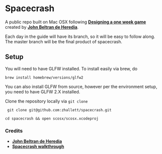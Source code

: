 Spacecrash
==========

A public repo built on Mac OSX following [**Designing a one week game**](http://jonbho.net/2013/08/25/spacecrash-designing-a-one-week-game/) created by [**John Beltran de Heredia**](http://jonbho.net/about/). 

Each day in the guide will have its branch, so it will be easy to follow along. The master branch will be the final product of spacecrash.

## Setup
You will need to have GLFW installed. To install easily via brew, do

```brew install homebrew/versions/glfw2```

You can also install GLFW from source, however per the environment setup, you need to have GLFW 2.X installed.

Clone the repository locally via ```git clone```

``` git clone git@github.com:zhallett/spacecrash.git```

```cd spacecrash && open scosx/scosx.xcodeproj```

### Credits
- [**John Beltran de Heredia**](http://jonbho.net/about/)
- [**Spacecrash walkthrough**](http://jonbho.net/2013/08/26/spacecrash-day-1-of-7-game-skeleton/)
